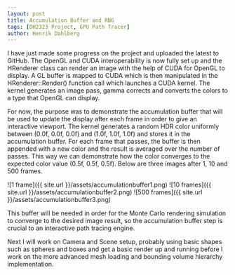```yaml
---
layout: post
title: Accumulation Buffer and RNG
tags: [DH2323 Project, GPU Path Tracer]
author: Henrik Dahlberg
---
```


I have just made some progress on the project and uploaded the latest to GitHub. The OpenGL and CUDA interoperability is now fully set up and the HRenderer class can render an image with the help of CUDA for OpenGL to display. A GL buffer is mapped to CUDA which is then manipulated in the HRenderer::Render() function call which launches a CUDA kernel. The kernel generates an image pass, gamma corrects and converts the colors to a type that OpenGL can display.

For now, the purpose was to demonstrate the accumulation buffer that will be used to update the display after each frame in order to give an interactive viewport. The kernel generates a random HDR color uniformly between (0.0f, 0.0f, 0.0f) and (1.0f, 1.0f, 1.0f) and stores it in the accumulation buffer. For each frame that passes, the buffer is then appended with a new color and the result is averaged over the number of passes. This way we can demonstrate how the color converges to the expected color value (0.5f, 0.5f, 0.5f). Below are three images after 1, 10 and 500 frames.

![1 frame]({{ site.url }}/assets/accumulationbuffer1.png)
![10 frames]({{ site.url }}/assets/accumulationbuffer2.png)
![500 frames]({{ site.url }}/assets/accumulationbuffer3.png)

This buffer will be needed in order for the Monte Carlo rendering simulation to converge to the desired image result, so the accumulation buffer step is crucial to an interactive path tracing engine.

Next I will work on Camera and Scene setup, probably using basic shapes such as spheres and boxes and get a basic render up and running before I work on the more advanced mesh loading and bounding volume hierarchy implementation.